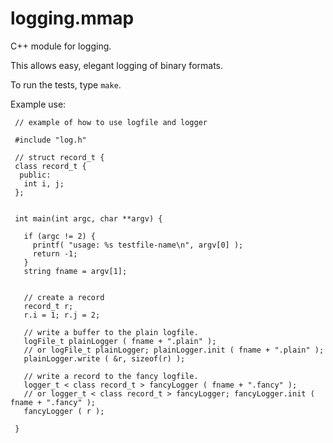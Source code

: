 logging.mmap
============

C++ module for logging.

This allows easy, elegant logging of binary formats. 

To run the tests, type `make`. 

Example use:

   
     // example of how to use logfile and logger
     
     #include "log.h"
     
     // struct record_t {
     class record_t {
      public:
       int i, j;
     };
     
     
     int main(int argc, char **argv) {
     
       if (argc != 2) {
         printf( "usage: %s testfile-name\n", argv[0] );
         return -1;
       }
       string fname = argv[1];
     
     
       // create a record
       record_t r;
       r.i = 1; r.j = 2;
     
       // write a buffer to the plain logfile.
       logFile_t plainLogger ( fname + ".plain" );
	   // or logFile_t plainLogger; plainLogger.init ( fname + ".plain" );
       plainLogger.write ( &r, sizeof(r) );
     
       // write a record to the fancy logfile.
       logger_t < class record_t > fancyLogger ( fname + ".fancy" );
	   // or logger_t < class record_t > fancyLogger; fancyLogger.init ( fname + ".fancy" );
       fancyLogger ( r );
     
     }

  
